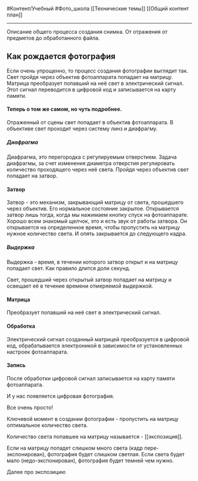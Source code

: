 #Контент/Учебный #Фото_школа 
[[Технические темы]]
[[Общий контент план]]

_______
Описание общего процесса создания снимка. От отражения от предметов до обработанного файла.
## Как рождается фотография

Если очень упрощенно, то процесс создания фотографии выглядит так.
Свет пройдя через объектив фотоаппарата попадает на матрицу. Матрица преобразует попавший на неё свет в электрический сигнал. Этот сигнал переводится в цифровой код и записывается на карту памяти. 
#### Теперь о том же самом, но чуть подробнее.
Отраженный от сцены свет попадает в объектив фотоаппарата.
В объективе свет проходит через систему линз и диафрагму.

##### Диафрагма
Диафрагма, это перегородка с регулируемым отверстием. Задача диафрагмы, за счет изменения диаметра отверстия регулировать количество проходящего через неё света. 
Пройдя через объектив свет попадает на затвор. 

#### Затвор
Затвор - это механизм, закрывающий матрицу от света, прошедшего через объектив.
Его нормальное состояние закрытое. 
Открывается затвор лишь тогда, когда мы нажимаем кнопку спуск на фотоаппарате. Хорошо всем знакомый щелчок, это и есть звук от работы затвора.
Он открывается на определенное время, чтобы пропустить на матрицу нужное количество света. И опять закрывается до следующего кадра.

##### Выдержка
Выдержка - время, в течении которого затвор открыт и на матрицу попадает свет. Как правило длится доли секунд.

Свет, прошедший через открытый затвор попадает на матрицу и освещает её в течение времени отмеряемой выдержкой.

#### Матрица
Преобразует попавший на неё свет в электрический сигнал.

#### Обработка 
Электрический сигнал созданный матрицей преобразуется в цифровой код, обрабатывается электроникой в зависимости от установленных настроек фотоаппарата.

#### Запись
После обработки цифровой сигнал записывается на карту памяти фотоаппарата.

И у нас появляется цифровая фотография.

Все очень просто!

Ключевой момент в создании фотографии - пропустить на матрицу оптимальное количество света. 

Количество света попавшее на матрицу называется - [[экспозиция]].

Если на матрицу попадет слишком много света (кадр пере-экспонирован), фотография будет слишком светлая.
Если света будет мало (недо-экспонирован), фотография будет темней чем нужно.

Далее про экспозицию